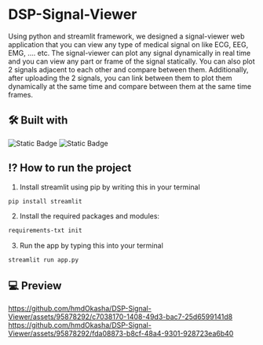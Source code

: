 # DSP-Signal-Viewer
Using python and streamlit framework, we designed a signal-viewer web application that you can view any type of medical signal on like ECG, EEG, EMG, .... etc. The signal-viewer can plot any signal dynamically in real time and you can view any part or frame of the signal statically. You can also plot 2 signals adjacent to each other and compare between them. Additionally, after uploading the 2 signals, you can link between them to plot them dynamically at the same time and compare between them at the same time frames.
## 🛠️ Built with
![Static Badge](https://img.shields.io/badge/Language-Python-red)
![Static Badge](https://img.shields.io/badge/Framework-Streamlit-red)
## ⁉️ How to run the project
1) Install streamlit using pip by writing this in your terminal
```bash
pip install streamlit
```
2) Install the required packages and modules:
```bash
requirements-txt init
```
3) Run the app by typing this into your terminal
```bash
streamlit run app.py
```
## 💻 Preview
https://github.com/hmdOkasha/DSP-Signal-Viewer/assets/95878292/c7038170-1408-49d3-bac7-25d6599141d8
https://github.com/hmdOkasha/DSP-Signal-Viewer/assets/95878292/fda08873-b8cf-48a4-9301-928723ea6b40


